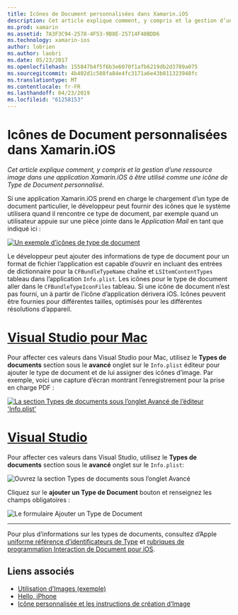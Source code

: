 ```yaml
---
title: Icônes de Document personnalisées dans Xamarin.iOS
description: Cet article explique comment, y compris et la gestion d’une ressource image dans une application Xamarin.iOS à être utilisé comme une icône de Type de Document personnalisé.
ms.prod: xamarin
ms.assetid: 7A3F3C94-2578-4F53-9B8E-25714F48BDD6
ms.technology: xamarin-ios
author: lobrien
ms.author: laobri
ms.date: 05/23/2017
ms.openlocfilehash: 155847b4f5f6b3e6070f1afb6219db2d3789a075
ms.sourcegitcommit: 4b402d1c508fa84e4fc3171a6e43b811323948fc
ms.translationtype: MT
ms.contentlocale: fr-FR
ms.lasthandoff: 04/23/2019
ms.locfileid: "61258153"
---
```

# <a name="custom-document-icons-in-xamarinios"></a>Icônes de Document personnalisées dans Xamarin.iOS

_Cet article explique comment, y compris et la gestion d’une ressource image dans une application Xamarin.iOS à être utilisé comme une icône de Type de Document personnalisé._

Si une application Xamarin.iOS prend en charge le chargement d’un type de document particulier, le développeur peut fournir des icônes que le système utilisera quand il rencontre ce type de document, par exemple quand un utilisateur appuie sur une pièce jointe dans le *Application Mail* en tant que indiqué ici :

 [![](custom-document-types-images/17.png "Un exemple d’icônes de type de document")](custom-document-types-images/17.png#lightbox)

Le développeur peut ajouter des informations de type de document pour un format de fichier l’application est capable d’ouvrir en incluant des entrées de dictionnaire pour la `CFBundleTypeName` chaîne et `LSItemContentTypes` tableau dans l’application `Info.plist`. Les icônes pour le type de document aller dans le `CFBundleTypeIconFiles` tableau. Si une icône de document n’est pas fourni, un à partir de l’icône d’application dérivera iOS.
Icônes peuvent être fournies pour différentes tailles, optimisés pour les différentes résolutions d’appareil. 

# <a name="visual-studio-for-mactabmacos"></a>[Visual Studio pour Mac](#tab/macos)

Pour affecter ces valeurs dans Visual Studio pour Mac, utilisez le **Types de documents** section sous le **avancé** onglet sur le `Info.plist` éditeur pour ajouter le type de document et de lui assigner des icônes d’image. Par exemple, voici une capture d’écran montrant l’enregistrement pour la prise en charge PDF :

 [![](custom-document-types-images/18.png "La section Types de documents sous l’onglet Avancé de l’éditeur 'Info.plist'")](custom-document-types-images/18.png#lightbox)
 
# <a name="visual-studiotabwindows"></a>[Visual Studio](#tab/windows)

Pour affecter ces valeurs dans Visual Studio, utilisez le **Types de documents** section sous le **avancé** onglet sur le `Info.plist`:

 ![](custom-document-types-images/doc01w.png "Ouvrez la section Types de documents sous l’onglet Avancé")

Cliquez sur le **ajouter un Type de Document** bouton et renseignez les champs obligatoires :

![](custom-document-types-images/doc02w.png "Le formulaire Ajouter un Type de Document")

-----


Pour plus d’informations sur les types de documents, consultez d’Apple [uniforme référence d’identificateurs de Type](https://developer.apple.com/library/ios/#documentation/Miscellaneous/Reference/UTIRef/Articles/System-DeclaredUniformTypeIdentifiers.html) et [rubriques de programmation Interaction de Document pour iOS](https://developer.apple.com/library/ios/#documentation/FileManagement/Conceptual/DocumentInteraction_TopicsForIOS/Introduction/Introduction.html).


## <a name="related-links"></a>Liens associés

- [Utilisation d’Images (exemple)](https://developer.xamarin.com/samples/WorkingWithImages/)
- [Hello, iPhone](~/ios/get-started/hello-ios/index.md)
- [Icône personnalisée et les instructions de création d’Image](https://developer.apple.com/library/ios/#documentation/UserExperience/Conceptual/MobileHIG/IconsImages/IconsImages.html)
